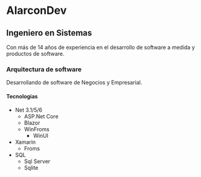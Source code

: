 # AlarconDev
## Ingeniero en Sistemas 
Con más de 14 años de experiencia en el desarrollo de software a medida y productos de software.

### Arquitectura de software
Desarrollando de software de Negocios y Empresarial.

#### Tecnologias
- Net 3.1/5/6
  - ASP.Net Core
  - Blazor
  - WinFroms
    - WinUI
- Xamarin
  - Froms
- SQL
  - Sql Server
  - Sqlite
